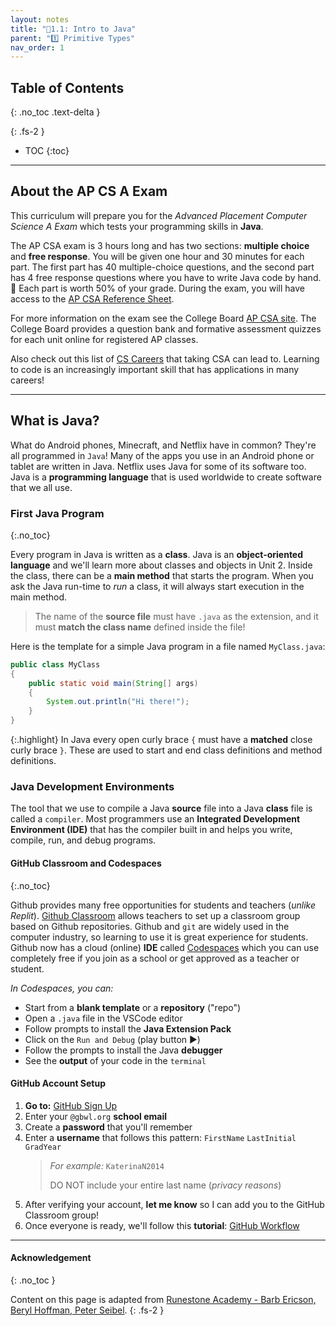 ```yaml
---
layout: notes
title: "📓1.1: Intro to Java" 
parent: "1️⃣ Primitive Types"
nav_order: 1
---
```


## Table of Contents
{: .no_toc .text-delta }

{: .fs-2 }
- TOC
{:toc}

---

## About the AP CS A Exam

This curriculum will prepare you for the _Advanced Placement Computer Science A Exam_ which tests your programming skills in **Java**.

The AP CSA exam is 3 hours long and has two sections: **multiple choice** and
**free response**. You will be given one hour and 30 minutes for each part. The
first part has 40 multiple-choice questions, and the second part has 4 free
response questions where you have to write Java code by hand. 📝 Each part is worth
50% of your grade. During the exam, you will have access to the [AP CSA
Reference Sheet](https://apstudents.collegeboard.org/ap/pdf/ap-computer-science-a-java-quick-reference_0.pdf).

For more information on the exam see the College Board [AP CSA site](https://apstudent.collegeboard.org/apcourse/ap-computer-science-a). The College Board provides a question bank and formative assessment quizzes for each unit online
for registered AP classes.

Also check out this list of [CS Careers](https://apstudents.collegeboard.org/choosing-courses/major-career-results/course/AP-Computer-Science-A) that taking CSA can lead to. Learning
to code is an increasingly important skill that has applications in many
careers!

---

## What is Java?

What do Android phones, Minecraft, and Netflix have in common? They're all programmed in `Java`! Many of the apps you use in an Android phone or tablet are written in Java. Netflix uses Java for some of its software too. Java is a **programming language** that is used worldwide to create software that we all use.

### First Java Program
{:.no_toc}

Every program in Java is written as a **class**. Java is an **object-oriented language** and we'll learn more about classes and objects in Unit 2. Inside the class, there can be a **main method** that starts the program. When you ask the Java run-time to *run* a class, it will always start execution in the main method. 

> The name of the **source file** must have `.java` as the extension, and it must **match the class name** defined inside the file!


Here is the template for a simple Java program in a file named `MyClass.java`:

```java
public class MyClass
{
    public static void main(String[] args)
    {
        System.out.println("Hi there!");
    }
}
```

{:.highlight}
In Java every open curly brace ``{`` must have a **matched** close curly brace ``}``.  These are used to start and end class definitions and method definitions.

### Java Development Environments
The tool that we use to compile a Java **source** file into a Java **class** file is called a `compiler`. Most programmers use an **Integrated Development Environment (IDE)** that has the compiler built in and helps you write, compile, run, and debug programs.

#### GitHub Classroom and Codespaces
{:.no_toc}

Github provides many free opportunities for students and teachers (_unlike Replit_). [Github Classroom](https://classroom.github.com/) allows teachers to set up a classroom group based on Github repositories. Github and `git` are widely used in the computer industry, so learning to use it is great experience for students. Github now has a cloud (online) **IDE** called [Codespaces](https://github.com/features/codespaces) which you can use completely free if you join as a school or get approved as a teacher or student. 

_In Codespaces, you can:_
* Start from a **blank template** or a **repository** ("repo")
* Open a `.java` file in the VSCode editor
* Follow prompts to install the **Java Extension Pack**
* Click on the `Run and Debug` (play button ▶️)
* Follow the prompts to install the Java **debugger**
* See the **output** of your code in the `terminal`


#### GitHub Account Setup

<div class="task" markdown="block">

1. **Go to:** [GitHub Sign Up](https://github.com/signup)
2. Enter your `@gbwl.org` **school email**
3. Create a **password** that you'll remember 
4. Enter a **username** that follows this pattern: `FirstName` `LastInitial` `GradYear`
    > _For example:_ `KaterinaN2014`
    > 
    > DO NOT include your entire last name (_privacy reasons_)
5. After verifying your account, **let me know** so I can add you to the GitHub Classroom group!
6. Once everyone is ready, we'll follow this **tutorial**: [GitHub Workflow](https://docs.github.com/en/get-started/start-your-journey/hello-world)
   
</div>


---

#### Acknowledgement
{: .no_toc }

Content on this page is adapted from [Runestone Academy - Barb Ericson, Beryl Hoffman, Peter Seibel](https://runestone.academy/ns/books/published/csawesome/index.html?mode=browsing).
{: .fs-2 }
